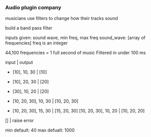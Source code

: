 
### Audio plugin company

musicians use filters to change how their tracks sound

build a band pass filter

inputs given: sound wave, min freq, max freq
sound_wave: [array of frequencies]
freq is an integer

44,100 frequencies = 1 full second of music
Filtered in under 100 ms


  input                   |    output   
* [10], 10, 30            |  [10]
* [10], 20, 30            |  [20]
* [30], 10, 20            |  [20]

* [10, 20, 30], 10, 30    | [10, 20, 30]
* [10, 20, 30], 15, 30    | [15, 20, 30]
[10, 20, 30], 10, 20    | [10, 20, 20]

[]                      | raise error

min default: 40
max defualt: 1000
